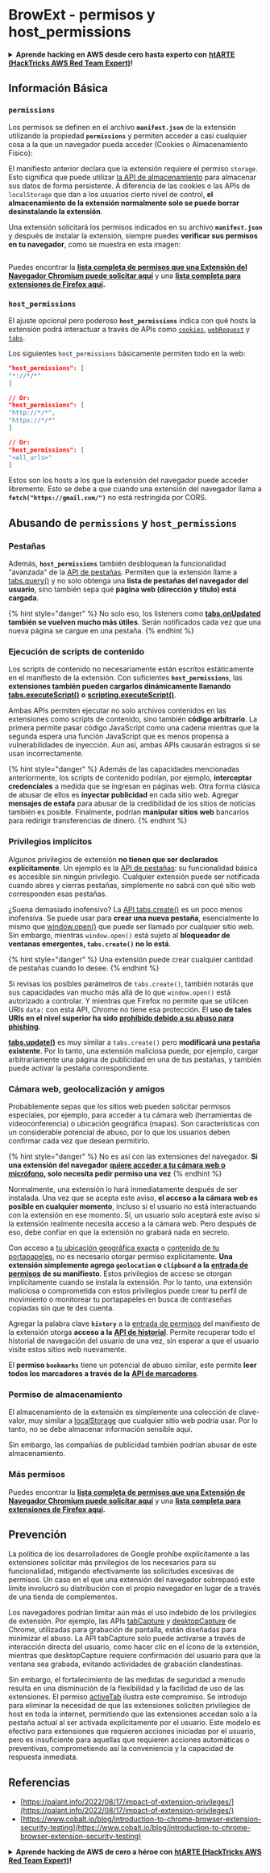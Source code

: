 # BrowExt - permisos y host_permissions

<details>

<summary><strong>Aprende hacking en AWS desde cero hasta experto con</strong> <a href="https://training.hacktricks.xyz/courses/arte"><strong>htARTE (HackTricks AWS Red Team Expert)</strong></a><strong>!</strong></summary>

Otras formas de apoyar a HackTricks:

* Si quieres ver tu **empresa anunciada en HackTricks** o **descargar HackTricks en PDF** ¡Consulta los [**PLANES DE SUSCRIPCIÓN**](https://github.com/sponsors/carlospolop)!
* Obtén [**merchandising oficial de PEASS & HackTricks**](https://peass.creator-spring.com)
* Descubre [**La Familia PEASS**](https://opensea.io/collection/the-peass-family), nuestra colección exclusiva de [**NFTs**](https://opensea.io/collection/the-peass-family)
* **Únete al** 💬 [**grupo de Discord**](https://discord.gg/hRep4RUj7f) o al [**grupo de telegram**](https://t.me/peass) o **síguenos** en **Twitter** 🐦 [**@carlospolopm**](https://twitter.com/hacktricks\_live)**.**
* **Comparte tus trucos de hacking enviando PRs a los repositorios de** [**HackTricks**](https://github.com/carlospolop/hacktricks) y [**HackTricks Cloud**](https://github.com/carlospolop/hacktricks-cloud).

</details>

## Información Básica

### **`permissions`**

Los permisos se definen en el archivo **`manifest.json`** de la extensión utilizando la propiedad **`permissions`** y permiten acceder a casi cualquier cosa a la que un navegador pueda acceder (Cookies o Almacenamiento Físico):

El manifiesto anterior declara que la extensión requiere el permiso `storage`. Esto significa que puede utilizar [la API de almacenamiento](https://developer.mozilla.org/en-US/docs/Mozilla/Add-ons/WebExtensions/API/storage) para almacenar sus datos de forma persistente. A diferencia de las cookies o las APIs de `localStorage` que dan a los usuarios cierto nivel de control, **el almacenamiento de la extensión normalmente solo se puede borrar desinstalando la extensión**.

Una extensión solicitará los permisos indicados en su archivo **`manifest.json`** y después de instalar la extensión, siempre puedes **verificar sus permisos en tu navegador**, como se muestra en esta imagen:

<figure><img src="../../.gitbook/assets/image (2) (1) (1).png" alt=""><figcaption></figcaption></figure>

Puedes encontrar la [**lista completa de permisos que una Extensión del Navegador Chromium puede solicitar aquí**](https://developer.chrome.com/docs/extensions/develop/concepts/declare-permissions#permissions) y una [**lista completa para extensiones de Firefox aquí**](https://developer.mozilla.org/en-US/docs/Mozilla/Add-ons/WebExtensions/manifest.json/permissions#api\_permissions)**.**

### `host_permissions`

El ajuste opcional pero poderoso **`host_permissions`** indica con qué hosts la extensión podrá interactuar a través de APIs como [`cookies`](https://developer.mozilla.org/en-US/docs/Mozilla/Add-ons/WebExtensions/API/cookies), [`webRequest`](https://developer.mozilla.org/en-US/docs/Mozilla/Add-ons/WebExtensions/API/webRequest) y [`tabs`](https://developer.mozilla.org/en-US/docs/Mozilla/Add-ons/WebExtensions/API/tabs).

Los siguientes `host_permissions` básicamente permiten todo en la web:
```json
"host_permissions": [
"*://*/*"
]

// Or:
"host_permissions": [
"http://*/*",
"https://*/*"
]

// Or:
"host_permissions": [
"<all_urls>"
]
```
Estos son los hosts a los que la extensión del navegador puede acceder libremente. Esto se debe a que cuando una extensión del navegador llama a **`fetch("https://gmail.com/")`** no está restringida por CORS.

## Abusando de `permissions` y `host_permissions`

### Pestañas

Además, **`host_permissions`** también desbloquean la funcionalidad "avanzada" de la [API de pestañas](https://developer.mozilla.org/es/docs/Mozilla/Add-ons/WebExtensions/API/tabs). Permiten que la extensión llame a [tabs.query()](https://developer.mozilla.org/es/docs/Mozilla/Add-ons/WebExtensions/API/tabs/query) y no solo obtenga una **lista de pestañas del navegador del usuario**, sino también sepa qué **página web (dirección y título) está cargada**.

{% hint style="danger" %}
No solo eso, los listeners como [**tabs.onUpdated**](https://developer.mozilla.org/es/docs/Mozilla/Add-ons/WebExtensions/API/tabs/onUpdated) **también se vuelven mucho más útiles**. Serán notificados cada vez que una nueva página se cargue en una pestaña.
{% endhint %}

### Ejecución de scripts de contenido <a href="#running-content-scripts" id="running-content-scripts"></a>

Los scripts de contenido no necesariamente están escritos estáticamente en el manifiesto de la extensión. Con suficientes **`host_permissions`**, las **extensiones también pueden cargarlos dinámicamente llamando** [**tabs.executeScript()**](https://developer.mozilla.org/es/docs/Mozilla/Add-ons/WebExtensions/API/tabs/executeScript) **o** [**scripting.executeScript()**](https://developer.mozilla.org/es/docs/Mozilla/Add-ons/WebExtensions/API/scripting/executeScript).

Ambas APIs permiten ejecutar no solo archivos contenidos en las extensiones como scripts de contenido, sino también **código arbitrario**. La primera permite pasar código JavaScript como una cadena mientras que la segunda espera una función JavaScript que es menos propensa a vulnerabilidades de inyección. Aun así, ambas APIs causarán estragos si se usan incorrectamente.

{% hint style="danger" %}
Además de las capacidades mencionadas anteriormente, los scripts de contenido podrían, por ejemplo, **interceptar credenciales** a medida que se ingresan en páginas web. Otra forma clásica de abusar de ellos es **inyectar publicidad** en cada sitio web. Agregar **mensajes de estafa** para abusar de la credibilidad de los sitios de noticias también es posible. Finalmente, podrían **manipular sitios web** bancarios para redirigir transferencias de dinero.
{% endhint %}

### Privilegios implícitos <a href="#implicit-privileges" id="implicit-privileges"></a>

Algunos privilegios de extensión **no tienen que ser declarados explícitamente**. Un ejemplo es la [API de pestañas](https://developer.mozilla.org/es/docs/Mozilla/Add-ons/WebExtensions/API/tabs): su funcionalidad básica es accesible sin ningún privilegio. Cualquier extensión puede ser notificada cuando abres y cierras pestañas, simplemente no sabrá con qué sitio web corresponden esas pestañas.

¿Suena demasiado inofensivo? La [API tabs.create()](https://developer.mozilla.org/es/docs/Mozilla/Add-ons/WebExtensions/API/tabs/create) es un poco menos inofensiva. Se puede usar para **crear una nueva pestaña**, esencialmente lo mismo que [window.open()](https://developer.mozilla.org/es/docs/Web/API/Window/open) que puede ser llamado por cualquier sitio web. Sin embargo, mientras `window.open()` está sujeto al **bloqueador de ventanas emergentes, `tabs.create()` no lo está**.

{% hint style="danger" %}
Una extensión puede crear cualquier cantidad de pestañas cuando lo desee.
{% endhint %}

Si revisas los posibles parámetros de `tabs.create()`, también notarás que sus capacidades van mucho más allá de lo que `window.open()` está autorizado a controlar. Y mientras que Firefox no permite que se utilicen URIs `data:` con esta API, Chrome no tiene esa protección. El **uso de tales URIs en el nivel superior ha sido** [**prohibido debido a su abuso para phishing**](https://bugzilla.mozilla.org/show_bug.cgi?id=1331351)**.**

[**tabs.update()**](https://developer.mozilla.org/es/docs/Mozilla/Add-ons/WebExtensions/API/tabs/update) es muy similar a `tabs.create()` pero **modificará una pestaña existente**. Por lo tanto, una extensión maliciosa puede, por ejemplo, cargar arbitrariamente una página de publicidad en una de tus pestañas, y también puede activar la pestaña correspondiente.

### Cámara web, geolocalización y amigos <a href="#webcam-geolocation-and-friends" id="webcam-geolocation-and-friends"></a>

Probablemente sepas que los sitios web pueden solicitar permisos especiales, por ejemplo, para acceder a tu cámara web (herramientas de videoconferencia) o ubicación geográfica (mapas). Son características con un considerable potencial de abuso, por lo que los usuarios deben confirmar cada vez que desean permitirlo.

{% hint style="danger" %}
No es así con las extensiones del navegador. **Si una extensión del navegador** [**quiere acceder a tu cámara web o micrófono**](https://developer.mozilla.org/es/docs/Web/API/MediaDevices/getUserMedia)**, solo necesita pedir permiso una vez**
{% endhint %}

Normalmente, una extensión lo hará inmediatamente después de ser instalada. Una vez que se acepta este aviso, **el acceso a la cámara web es posible en cualquier momento**, incluso si el usuario no está interactuando con la extensión en ese momento. Sí, un usuario solo aceptará este aviso si la extensión realmente necesita acceso a la cámara web. Pero después de eso, debe confiar en que la extensión no grabará nada en secreto.

Con acceso a [tu ubicación geográfica exacta](https://developer.mozilla.org/es/docs/Web/API/Geolocation) o [contenido de tu portapapeles](https://developer.mozilla.org/es/docs/Web/API/Clipboard_API), no es necesario otorgar permiso explícitamente. **Una extensión simplemente agrega `geolocation` o `clipboard` a la** [**entrada de permisos**](https://developer.mozilla.org/es/docs/Mozilla/Add-ons/WebExtensions/manifest.json/permissions) **de su manifiesto**. Estos privilegios de acceso se otorgan implícitamente cuando se instala la extensión. Por lo tanto, una extensión maliciosa o comprometida con estos privilegios puede crear tu perfil de movimiento o monitorear tu portapapeles en busca de contraseñas copiadas sin que te des cuenta.

Agregar la palabra clave **`history`** a la [entrada de permisos](https://developer.mozilla.org/es/docs/Mozilla/Add-ons/WebExtensions/manifest.json/permissions) del manifiesto de la extensión otorga **acceso a la** [**API de historial**](https://developer.mozilla.org/es/docs/Mozilla/Add-ons/WebExtensions/API/history). Permite recuperar todo el historial de navegación del usuario de una vez, sin esperar a que el usuario visite estos sitios web nuevamente.

El **permiso `bookmarks`** tiene un potencial de abuso similar, este permite **leer todos los marcadores a través de la** [**API de marcadores**](https://developer.mozilla.org/es/docs/Mozilla/Add-ons/WebExtensions/API/bookmarks).

### Permiso de almacenamiento <a href="#the-storage-permission" id="the-storage-permission"></a>

El almacenamiento de la extensión es simplemente una colección de clave-valor, muy similar a [localStorage](https://developer.mozilla.org/es/docs/Web/API/Window/localStorage) que cualquier sitio web podría usar. Por lo tanto, no se debe almacenar información sensible aquí.

Sin embargo, las compañías de publicidad también podrían abusar de este almacenamiento.

### Más permisos

Puedes encontrar la [**lista completa de permisos que una Extensión de Navegador Chromium puede solicitar aquí**](https://developer.chrome.com/docs/extensions/develop/concepts/declare-permissions#permissions) y una [**lista completa para extensiones de Firefox aquí**](https://developer.mozilla.org/es/docs/Mozilla/Add-ons/WebExtensions/manifest.json/permissions#api_permissions)**.**

## Prevención <a href="#why-not-restrict-extension-privileges" id="why-not-restrict-extension-privileges"></a>

La política de los desarrolladores de Google prohíbe explícitamente a las extensiones solicitar más privilegios de los necesarios para su funcionalidad, mitigando efectivamente las solicitudes excesivas de permisos. Un caso en el que una extensión del navegador sobrepasó este límite involucró su distribución con el propio navegador en lugar de a través de una tienda de complementos.

Los navegadores podrían limitar aún más el uso indebido de los privilegios de extensión. Por ejemplo, las APIs [tabCapture](https://developer.chrome.com/docs/extensions/reference/tabCapture/) y [desktopCapture](https://developer.chrome.com/docs/extensions/reference/desktopCapture/) de Chrome, utilizadas para grabación de pantalla, están diseñadas para minimizar el abuso. La API tabCapture solo puede activarse a través de interacción directa del usuario, como hacer clic en el ícono de la extensión, mientras que desktopCapture requiere confirmación del usuario para que la ventana sea grabada, evitando actividades de grabación clandestinas.

Sin embargo, el fortalecimiento de las medidas de seguridad a menudo resulta en una disminución de la flexibilidad y la facilidad de uso de las extensiones. El permiso [activeTab](https://developer.mozilla.org/es/docs/Mozilla/Add-ons/WebExtensions/manifest.json/permissions#activetab_permission) ilustra este compromiso. Se introdujo para eliminar la necesidad de que las extensiones soliciten privilegios de host en toda la internet, permitiendo que las extensiones accedan solo a la pestaña actual al ser activada explícitamente por el usuario. Este modelo es efectivo para extensiones que requieren acciones iniciadas por el usuario, pero es insuficiente para aquellas que requieren acciones automáticas o preventivas, comprometiendo así la conveniencia y la capacidad de respuesta inmediata.
## **Referencias**

* [https://palant.info/2022/08/17/impact-of-extension-privileges/](https://palant.info/2022/08/17/impact-of-extension-privileges/)
* [https://www.cobalt.io/blog/introduction-to-chrome-browser-extension-security-testing](https://www.cobalt.io/blog/introduction-to-chrome-browser-extension-security-testing)

<details>

<summary><strong>Aprende hacking de AWS de cero a héroe con</strong> <a href="https://training.hacktricks.xyz/courses/arte"><strong>htARTE (HackTricks AWS Red Team Expert)</strong></a><strong>!</strong></summary>

Otras formas de apoyar a HackTricks:

* Si deseas ver tu **empresa anunciada en HackTricks** o **descargar HackTricks en PDF** ¡Consulta los [**PLANES DE SUSCRIPCIÓN**](https://github.com/sponsors/carlospolop)!
* Obtén el [**oficial PEASS & HackTricks swag**](https://peass.creator-spring.com)
* Descubre [**The PEASS Family**](https://opensea.io/collection/the-peass-family), nuestra colección exclusiva de [**NFTs**](https://opensea.io/collection/the-peass-family)
* **Únete al** 💬 [**grupo de Discord**](https://discord.gg/hRep4RUj7f) o al [**grupo de telegram**](https://t.me/peass) o **síguenos** en **Twitter** 🐦 [**@carlospolopm**](https://twitter.com/hacktricks\_live)**.**
* **Comparte tus trucos de hacking enviando PRs a los repositorios de** [**HackTricks**](https://github.com/carlospolop/hacktricks) y [**HackTricks Cloud**](https://github.com/carlospolop/hacktricks-cloud).

</details>
